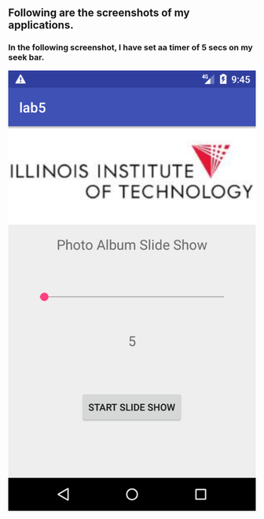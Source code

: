 ## Following are the screenshots of my applications.

### In the following screenshot, I have set aa timer of 5 secs on my seek bar.

![alt text](images/Screenshot_1519659906.png )


